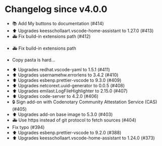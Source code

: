 # Changelog since v4.0.0
- 📚 Add My buttons to documentation (#414) 
- ⬆️ Upgrades keesschollaart.vscode-home-assistant to 1.27.0 (#413) 
- 🚑 Fix build-in extensions path (#412)

* 🚑 Fix build-in extensions path

* Copy pasta is hard... 
- ⬆️ Upgrades redhat.vscode-yaml to 1.5.1 (#411) 
- ⬆️ Upgrades usernamehw.errorlens to 3.4.2 (#410) 
- ⬆️ Upgrades esbenp.prettier-vscode to 9.3.0 (#409) 
- ⬆️ Upgrades netcorext.uuid-generator to 0.0.5 (#408) 
- ⬆️ Upgrades emilast.LogFileHighlighter to 2.15.0 (#407) 
- ⬆️ Upgrades code-server to 4.2.0 (#406) 
- 🔒 Sign add-on with Codenotary Community Attestation Service (CAS) (#405) 
- ⬆️ Upgrades add-on base image to 5.3.0 (#403) 
- 🚑 Use https instead of git protocol to fetch sources (#404) 
- Fix typo (#394) 
- ⬆️ Upgrades esbenp.prettier-vscode to 9.2.0 (#388) 
- ⬆️ Upgrades keesschollaart.vscode-home-assistant to 1.24.0 (#373) 
